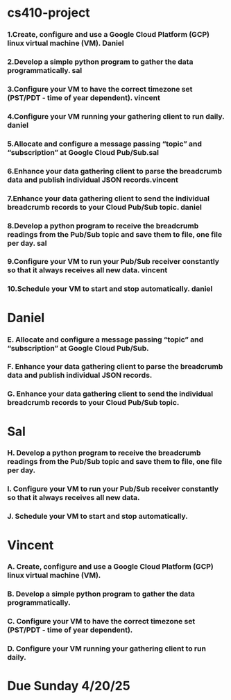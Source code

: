 # cs410-project

### 1.Create, configure and use a Google Cloud Platform (GCP) linux virtual machine (VM). Daniel
### 2.Develop a simple python program to gather the data programmatically. sal
### 3.Configure your VM to have the correct timezone set (PST/PDT - time of year dependent). vincent
### 4.Configure your VM running your gathering client to run daily. daniel
### 5.Allocate and configure a message passing “topic” and “subscription” at Google Cloud Pub/Sub.sal
### 6.Enhance your data gathering client to parse the breadcrumb data and publish individual JSON records.vincent
### 7.Enhance your data gathering client to send the individual breadcrumb records to your Cloud Pub/Sub topic. daniel
### 8.Develop a python program to receive the breadcrumb readings from the Pub/Sub topic and save them to file, one file per day. sal
### 9.Configure your VM to run your Pub/Sub receiver constantly so that it always receives all new data. vincent
### 10.Schedule your VM to start and stop automatically. daniel

# Daniel

### E. Allocate and configure a message passing “topic” and “subscription” at Google Cloud Pub/Sub.
### F. Enhance your data gathering client to parse the breadcrumb data and publish individual JSON records. 
### G. Enhance your data gathering client to send the individual breadcrumb records to your Cloud Pub/Sub topic.


# Sal

### H. Develop a python program to receive the breadcrumb readings from the Pub/Sub topic and save them to file, one file per day.
### I. Configure your VM to run your Pub/Sub receiver constantly so that it always receives all new data.
### J. Schedule your VM to start and stop automatically.


# Vincent

### A. Create, configure and use a Google Cloud Platform (GCP) linux virtual machine (VM).
### B. Develop a simple python program to gather the data programmatically.
### C. Configure your VM to have the correct timezone set (PST/PDT - time of year dependent).
### D. Configure your VM running your gathering client to run daily.


# Due Sunday 4/20/25
